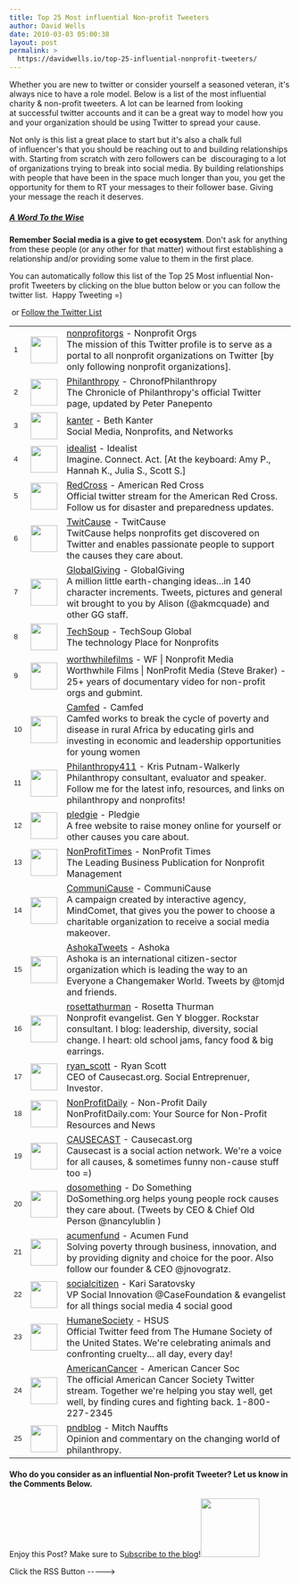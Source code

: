 ```yaml
---
title: Top 25 Most influential Non-profit Tweeters
author: David Wells
date: 2010-03-03 05:00:38
layout: post
permalink: >
  https://davidwells.io/top-25-influential-nonprofit-tweeters/
---
```

Whether you are new to twitter or consider yourself a seasoned veteran, it's always nice to have a role model. Below is a list of the most influential charity &amp; non-profit tweeters. A lot can be learned from looking at successful twitter accounts and it can be a great way to model how you and your organization should be using Twitter to spread your cause.

Not only is this list a great place to start but it's also a chalk full of influencer's that you should be reaching out to and building relationships with. Starting from scratch with zero followers can be  discouraging to a lot of organizations trying to break into social media. By building relationships with people that have been in the space much longer than you, you get the opportunity for them to RT your messages to their follower base. Giving your message the reach it deserves.

<h5><span style="text-decoration: underline;">A Word To the Wise</span></h5>
<strong>Remember Social media is a give to get ecosystem</strong>. Don't ask for anything from these people (or any other for that matter) without first establishing a relationship and/or providing some value to them in the first place.

You can automatically follow this list of the Top 25 Most influential Non-profit Tweeters by clicking on the blue button below or you can follow the twitter list.  Happy Tweeting =)

<a title="Follow Top 25 Most influential Non-profit Tweeters on Twitter" href="https://tweepml.org/Top-25-Most-influential-Non-profit-Tweeters/"><img src="https://s3-us-west-2.amazonaws.com/assets.davidwells.io/legacy/2010/02/tweepml_bitabutton.png" border="0" alt="" /></a> or <a href="https://twitter.com/#/list/YouCanHelp/top-25-non-profit-tweeps">Follow the Twitter List</a>
<table id="ttl_0" cellpadding="4"><col width="25"></col> <col width="48"></col>
<tbody>
<tr>
<td class="tam"><span style="font-family: Arial; font-size: small;"><span>1</span></span></td>
<td><a href="https://twitter.com/nonprofitorgs" target="_tab"><img src="https://a1.twimg.com/profile_images/628471286/twitterProfilePhoto_normal.jpg" border="0" alt="" width="48" height="48" /></a></td>
<td>
<div class="twpu"><a href="https://twitter.com/nonprofitorgs">nonprofitorgs</a> - Nonprofit Orgs</div>
<div class="twpud">The mission of this Twitter profile is to serve as a portal to all nonprofit organizations on Twitter [by only following nonprofit organizations].</div></td>
</tr>
<tr>
<td class="tam"><span style="font-family: Arial; font-size: small;"><span>2</span></span></td>
<td><a href="https://twitter.com/Philanthropy" target="_tab"><img src="https://a1.twimg.com/profile_images/669725690/twitterprofilepic_normal.jpg" border="0" alt="" width="48" height="48" /></a></td>
<td>
<div class="twpu"><a href="https://twitter.com/Philanthropy">Philanthropy</a> - ChronofPhilanthropy</div>
<div class="twpud">The Chronicle of Philanthropy's official Twitter page, updated by Peter Panepento</div></td>
</tr>
<tr>
<td class="tam"><span style="font-family: Arial; font-size: small;"><span>3</span></span></td>
<td><a href="https://twitter.com/kanter" target="_tab"><img src="https://a3.twimg.com/profile_images/528942817/twitter_photo_normal.png" border="0" alt="" width="48" height="48" /></a></td>
<td>
<div class="twpu"><a href="https://twitter.com/kanter">kanter</a> - Beth Kanter</div>
<div class="twpud">Social Media, Nonprofits, and Networks</div></td>
</tr>
<tr>
<td class="tam"><span style="font-family: Arial; font-size: small;"><span>4</span></span></td>
<td><a href="https://twitter.com/idealist" target="_tab"><img src="https://a3.twimg.com/profile_images/357122961/Idealist_bigger_normal.jpg" border="0" alt="" width="48" height="48" /></a></td>
<td>
<div class="twpu"><a href="https://twitter.com/idealist">idealist</a> - Idealist</div>
<div class="twpud">Imagine. Connect. Act. [At the keyboard: Amy P., Hannah K., Julia S., Scott S.]</div></td>
</tr>
<tr>
<td class="tam"><span style="font-family: Arial; font-size: small;"><span>5</span></span></td>
<td><a href="https://twitter.com/RedCross" target="_tab"><img src="https://a1.twimg.com/profile_images/120242004/FinalTwitter_normal.jpg" border="0" alt="" width="48" height="48" /></a></td>
<td>
<div class="twpu"><a href="https://twitter.com/RedCross">RedCross</a> - American Red Cross</div>
<div class="twpud">Official twitter stream for the American Red Cross. Follow us for disaster and preparedness updates.</div></td>
</tr>
<tr>
<td class="tam"><span style="font-family: Arial; font-size: small;"><span>6</span></span></td>
<td><a href="https://twitter.com/TwitCause" target="_tab"><img src="https://a1.twimg.com/profile_images/421548244/TwitCause_Gift_80x80_normal.jpg" border="0" alt="" width="48" height="48" /></a></td>
<td>
<div class="twpu"><a href="https://twitter.com/TwitCause">TwitCause</a> - TwitCause</div>
<div class="twpud">TwitCause helps nonprofits get discovered on Twitter and enables passionate people to support the causes they care about.</div></td>
</tr>
<tr>
<td class="tam"><span style="font-family: Arial; font-size: small;"><span>7</span></span></td>
<td><a href="https://twitter.com/GlobalGiving" target="_tab"><img src="https://a1.twimg.com/profile_images/32768782/gg_stacked_color_normal.jpg" border="0" alt="" width="48" height="48" /></a></td>
<td>
<div class="twpu"><a href="https://twitter.com/GlobalGiving">GlobalGiving</a> - GlobalGiving</div>
<div class="twpud">A million little earth-changing ideas...in 140 character increments. Tweets, pictures and general wit brought to you by Alison (@akmcquade) and other GG staff.</div></td>
</tr>
<tr>
<td class="tam"><span style="font-family: Arial; font-size: small;"><span>8</span></span></td>
<td><a href="https://twitter.com/TechSoup" target="_tab"><img src="https://a1.twimg.com/profile_images/340148098/dez_techsoup1_normal.jpg" border="0" alt="" width="48" height="48" /></a></td>
<td>
<div class="twpu"><a href="https://twitter.com/TechSoup">TechSoup</a> - TechSoup Global</div>
<div class="twpud">The technology Place for Nonprofits</div></td>
</tr>
<tr>
<td class="tam"><span style="font-family: Arial; font-size: small;"><span>9</span></span></td>
<td><a href="https://twitter.com/worthwhilefilms" target="_tab"><img src="https://a3.twimg.com/profile_images/382898333/WFNMsq_normal.jpg" border="0" alt="" width="48" height="48" /></a></td>
<td>
<div class="twpu"><a href="https://twitter.com/worthwhilefilms">worthwhilefilms</a> - WF | Nonprofit Media</div>
<div class="twpud">Worthwhile Films | NonProfit Media (Steve Braker) - 25+ years of documentary video for non-profit orgs and gubmint.</div></td>
</tr>
<tr>
<td class="tam"><span style="font-family: Arial; font-size: small;"><span>10</span></span></td>
<td><a href="https://twitter.com/Camfed" target="_tab"><img src="https://a3.twimg.com/profile_images/91439027/camfed_avatar_flip_normal.jpg" border="0" alt="" width="48" height="48" /></a></td>
<td>
<div class="twpu"><a href="https://twitter.com/Camfed">Camfed</a> - Camfed</div>
<div class="twpud">Camfed works to break the cycle of poverty and disease in rural Africa by educating girls and investing in economic and leadership opportunities for young women</div></td>
</tr>
<tr>
<td class="tam"><span style="font-family: Arial; font-size: small;"><span>11</span></span></td>
<td><a href="https://twitter.com/Philanthropy411" target="_tab"><img src="https://a3.twimg.com/profile_images/105503941/Kris_9_normal.jpg" border="0" alt="" width="48" height="48" /></a></td>
<td>
<div class="twpu"><a href="https://twitter.com/Philanthropy411">Philanthropy411</a> - Kris Putnam-Walkerly</div>
<div class="twpud">Philanthropy consultant, evaluator and speaker. Follow me for the latest info, resources, and links on philanthropy and nonprofits!</div></td>
</tr>
<tr>
<td class="tam"><span style="font-family: Arial; font-size: small;"><span>12</span></span></td>
<td><a href="https://twitter.com/pledgie" target="_tab"><img src="https://a3.twimg.com/profile_images/69481887/pledge_tile_normal.png" border="0" alt="" width="48" height="48" /></a></td>
<td>
<div class="twpu"><a href="https://twitter.com/pledgie">pledgie</a> - Pledgie</div>
<div class="twpud">A free website to raise money online for yourself or other causes you care about.</div></td>
</tr>
<tr>
<td class="tam"><span style="font-family: Arial; font-size: small;"><span>13</span></span></td>
<td><a href="https://twitter.com/NonProfitTimes" target="_tab"><img src="https://a1.twimg.com/profile_images/188705010/NPT-CMYK-Blue-Just_normal.gif" border="0" alt="" width="48" height="48" /></a></td>
<td>
<div class="twpu"><a href="https://twitter.com/NonProfitTimes">NonProfitTimes</a> - NonProfit Times</div>
<div class="twpud">The Leading Business Publication for Nonprofit Management</div></td>
</tr>
<tr>
<td class="tam"><span style="font-family: Arial; font-size: small;"><span>14</span></span></td>
<td><a href="https://twitter.com/CommuniCause" target="_tab"><img src="https://a3.twimg.com/profile_images/129412545/CC_Twitter_normal.jpg" border="0" alt="" width="48" height="48" /></a></td>
<td>
<div class="twpu"><a href="https://twitter.com/CommuniCause">CommuniCause</a> - CommuniCause</div>
<div class="twpud">A campaign created by interactive agency, MindComet, that gives you the power to choose a charitable organization to receive a social media makeover.</div></td>
</tr>
<tr>
<td class="tam"><span style="font-family: Arial; font-size: small;"><span>15</span></span></td>
<td><a href="https://twitter.com/AshokaTweets" target="_tab"><img src="https://a1.twimg.com/profile_images/66239088/1924_normal.jpg" border="0" alt="" width="48" height="48" /></a></td>
<td>
<div class="twpu"><a href="https://twitter.com/AshokaTweets">AshokaTweets</a> - Ashoka</div>
<div class="twpud">Ashoka is an international citizen-sector organization which is leading the way to an Everyone a Changemaker World. Tweets by @tomjd and friends.</div></td>
</tr>
<tr>
<td class="tam"><span style="font-family: Arial; font-size: small;"><span>16</span></span></td>
<td><a href="https://twitter.com/rosettathurman" target="_tab"><img src="https://a3.twimg.com/profile_images/717140463/rorollerset3_normal.jpg" border="0" alt="" width="48" height="48" /></a></td>
<td>
<div class="twpu"><a href="https://twitter.com/rosettathurman">rosettathurman</a> - Rosetta Thurman</div>
<div class="twpud">Nonprofit evangelist. Gen Y blogger. Rockstar consultant. I blog: leadership, diversity, social change. I heart: old school jams, fancy food &amp; big earrings.</div></td>
</tr>
<tr>
<td class="tam"><span style="font-family: Arial; font-size: small;"><span>17</span></span></td>
<td><a href="https://twitter.com/ryan_scott" target="_tab"><img src="https://a1.twimg.com/profile_images/51794820/PICT0016_normal.JPG" border="0" alt="" width="48" height="48" /></a></td>
<td>
<div class="twpu"><a href="https://twitter.com/ryan_scott">ryan_scott</a> - Ryan Scott</div>
<div class="twpud">CEO of Causecast.org.  Social Entreprenuer, Investor.</div></td>
</tr>
<tr>
<td class="tam"><span style="font-family: Arial; font-size: small;"><span>18</span></span></td>
<td><a href="https://twitter.com/NonProfitDaily" target="_tab"><img src="https://a1.twimg.com/profile_images/512337060/twitter_normal.jpg" border="0" alt="" width="48" height="48" /></a></td>
<td>
<div class="twpu"><a href="https://twitter.com/NonProfitDaily">NonProfitDaily</a> - Non-Profit Daily</div>
<div class="twpud">NonProfitDaily.com: Your Source for Non-Profit Resources and News</div></td>
</tr>
<tr>
<td class="tam"><span style="font-family: Arial; font-size: small;"><span>19</span></span></td>
<td><a href="https://twitter.com/CAUSECAST" target="_tab"><img src="https://a3.twimg.com/profile_images/557422515/twitterProfilePhoto_normal.jpg" border="0" alt="" width="48" height="48" /></a></td>
<td>
<div class="twpu"><a href="https://twitter.com/CAUSECAST">CAUSECAST</a> - Causecast.org</div>
<div class="twpud">Causecast is a social action network. We're a voice for all causes, &amp; sometimes funny non-cause stuff too =)</div></td>
</tr>
<tr>
<td class="tam"><span style="font-family: Arial; font-size: small;"><span>20</span></span></td>
<td><a href="https://twitter.com/dosomething" target="_tab"><img src="https://a3.twimg.com/profile_images/318727721/ds.logo.internal.100_normal.gif" border="0" alt="" width="48" height="48" /></a></td>
<td>
<div class="twpu"><a href="https://twitter.com/dosomething">dosomething</a> - Do Something</div>
<div class="twpud">DoSomething.org helps young people rock causes they care about. (Tweets by CEO &amp; Chief Old Person @nancylublin )</div></td>
</tr>
<tr>
<td class="tam"><span style="font-family: Arial; font-size: small;"><span>21</span></span></td>
<td><a href="https://twitter.com/acumenfund" target="_tab"><img src="https://a1.twimg.com/profile_images/79346606/acumenfund_normal.jpg" border="0" alt="" width="48" height="48" /></a></td>
<td>
<div class="twpu"><a href="https://twitter.com/acumenfund">acumenfund</a> - Acumen Fund</div>
<div class="twpud">Solving poverty through business, innovation, and by providing dignity and choice for the poor. Also follow our founder &amp; CEO @jnovogratz.</div></td>
</tr>
<tr>
<td class="tam"><span style="font-family: Arial; font-size: small;"><span>22</span></span></td>
<td><a href="https://twitter.com/socialcitizen" target="_tab"><img src="https://a3.twimg.com/profile_images/90688039/KDS_Bio_Photo_B_W2_normal.jpg" border="0" alt="" width="48" height="48" /></a></td>
<td>
<div class="twpu"><a href="https://twitter.com/socialcitizen">socialcitizen</a> - Kari Saratovsky</div>
<div class="twpud">VP Social Innovation @CaseFoundation &amp; evangelist for all things social media 4 social good</div></td>
</tr>
<tr>
<td class="tam"><span style="font-family: Arial; font-size: small;"><span>23</span></span></td>
<td><a href="https://twitter.com/HumaneSociety" target="_tab"><img src="https://a1.twimg.com/profile_images/432115856/n6041057841_1021628_7591_normal.jpg" border="0" alt="" width="48" height="48" /></a></td>
<td>
<div class="twpu"><a href="https://twitter.com/HumaneSociety">HumaneSociety</a> - HSUS</div>
<div class="twpud">Official Twitter feed from The Humane Society of the United States. We're celebrating animals and confronting cruelty... all day, every day!</div></td>
</tr>
<tr>
<td class="tam"><span style="font-family: Arial; font-size: small;"><span>24</span></span></td>
<td><a href="https://twitter.com/AmericanCancer" target="_tab"><img src="https://a3.twimg.com/profile_images/522021647/acsMoreBirthdayssmall_normal.JPG" border="0" alt="" width="48" height="48" /></a></td>
<td>
<div class="twpu"><a href="https://twitter.com/AmericanCancer">AmericanCancer</a> - American Cancer Soc</div>
<div class="twpud">The official American Cancer Society Twitter stream.  Together we're helping you stay well, get well, by finding cures and fighting back. 1-800-227-2345</div></td>
</tr>
<tr>
<td class="tam"><span style="font-family: Arial; font-size: small;"><span>25</span></span></td>
<td><a href="https://twitter.com/pndblog" target="_tab"><img src="https://a3.twimg.com/profile_images/115050827/yellow_diamonds_normal.png" border="0" alt="" width="48" height="48" /></a></td>
<td>
<div class="twpu"><a href="https://twitter.com/pndblog">pndblog</a> - Mitch Nauffts</div>
<div class="twpud">Opinion and commentary on the changing world of philanthropy.</div></td>
</tr>
</tbody>
</table>
<h4>Who do you consider as an influential Non-profit Tweeter? Let us know in the Comments Below.</h4>
Enjoy this Post? Make sure to S<a href="https://feeds.feedburner.com/SocializeYourCause">ubscribe to the blog</a>!<a href="https://feeds.feedburner.com/SocializeYourCause"><img class="size-full wp-image-840 alignright" title="rss-150x150" src="https://s3-us-west-2.amazonaws.com/assets.davidwells.io/legacy/2010/03/rss-150x1501.png" alt="" width="105" height="105" /></a>

Click the RSS Button -----&gt;

